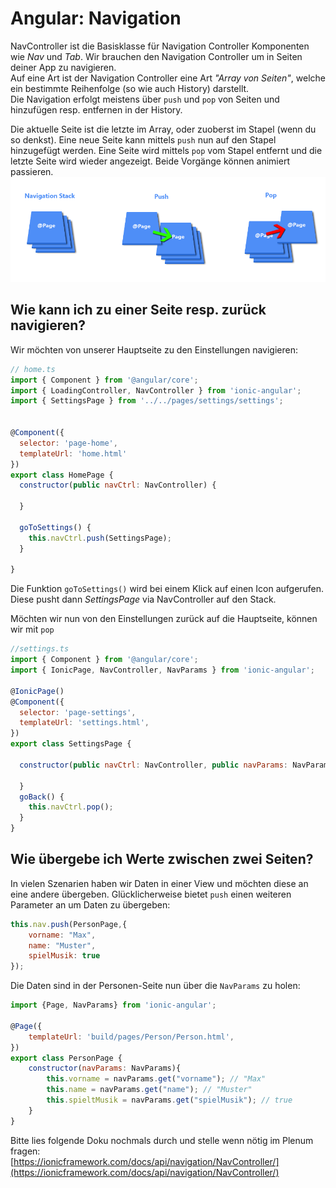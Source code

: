 # Angular: Navigation

NavController ist die Basisklasse für Navigation Controller Komponenten wie _Nav_ und _Tab_. Wir brauchen den Navigation Controller um in Seiten deiner App zu navigieren.  
Auf eine Art ist der Navigation Controller eine Art _"Array von Seiten"_, welche ein bestimmte Reihenfolge \(so wie auch History\) darstellt.  
Die Navigation erfolgt meistens über `push` und `pop` von Seiten und hinzufügen resp. entfernen in der History.

Die aktuelle Seite ist die letzte im Array, oder zuoberst im Stapel \(wenn du so denkst\). Eine neue Seite kann mittels `push` nun auf den Stapel hinzugefügt werden. Eine Seite wird mittels `pop` vom Stapel entfernt und die letzte Seite wird wieder angezeigt. Beide Vorgänge können animiert passieren.  
![](../_allgemein/stack.png)

## Wie kann ich zu einer Seite resp. zurück navigieren?

Wir möchten von unserer Hauptseite zu den Einstellungen navigieren:

```javascript
// home.ts
import { Component } from '@angular/core';
import { LoadingController, NavController } from 'ionic-angular';
import { SettingsPage } from '../../pages/settings/settings';


@Component({
  selector: 'page-home',
  templateUrl: 'home.html'
})
export class HomePage {
  constructor(public navCtrl: NavController) {

  }

  goToSettings() {
    this.navCtrl.push(SettingsPage);
  }

}
```

Die Funktion `goToSettings()` wird bei einem Klick auf einen Icon aufgerufen. Diese pusht dann _SettingsPage_ via NavController auf den Stack.

Möchten wir nun von den Einstellungen zurück auf die Hauptseite, können wir mit `pop`

```javascript
//settings.ts
import { Component } from '@angular/core';
import { IonicPage, NavController, NavParams } from 'ionic-angular';

@IonicPage()
@Component({
  selector: 'page-settings',
  templateUrl: 'settings.html',
})
export class SettingsPage {

  constructor(public navCtrl: NavController, public navParams: NavParams) {

  }
  goBack() {
    this.navCtrl.pop();
  }
}
```

## Wie übergebe ich Werte zwischen zwei Seiten?

In vielen Szenarien haben wir Daten in einer View und möchten diese an eine andere übergeben. Glücklicherweise bietet `push` einen weiteren Parameter an um Daten zu übergeben:

```javascript
this.nav.push(PersonPage,{
    vorname: "Max",
    name: "Muster",
    spielMusik: true
});
```

Die Daten sind in der Personen-Seite nun über die `NavParams` zu holen:

```javascript
import {Page, NavParams} from 'ionic-angular';

@Page({
    templateUrl: 'build/pages/Person/Person.html',
})
export class PersonPage {
    constructor(navParams: NavParams){
        this.vorname = navParams.get("vorname"); // "Max"
        this.name = navParams.get("name"); // "Muster"
        this.spieltMusik = navParams.get("spielMusik"); // true
    }
}
```

Bitte lies folgende Doku nochmals durch und stelle wenn nötig im Plenum fragen:  
[https://ionicframework.com/docs/api/navigation/NavController/](https://ionicframework.com/docs/api/navigation/NavController/)

